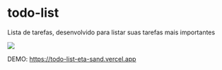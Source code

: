 # todo-list
Lista de tarefas, desenvolvido para listar suas tarefas mais importantes


<img src="https://user-images.githubusercontent.com/86381282/188267228-5444d499-1210-4007-9ba3-9b2141cd9afd.png"/>

DEMO: https://todo-list-eta-sand.vercel.app
